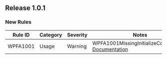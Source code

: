 ﻿## Release 1.0.1

### New Rules

Rule ID | Category | Severity | Notes
--------|----------|----------|--------------------
WPFA1001 |  Usage   |  Warning | WPFA1001MissingInitializeComponents, [Documentation](doc/WPFA1001.md)
